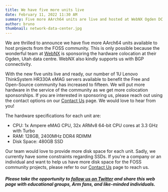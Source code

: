 ```yaml
---
title: We have five more units live
date: February 11, 2022 11:30 AM
summary: Five more AArch64 units are live and hosted at WebNX Ogden DC
author: bruno
thumbnail: network-data-center.jpg
---
```


We are thrilled to announce we have five more AArch64 units available to host projects from the FOSS community. This is only possible because the wonderful team at [WebNX](http://www.webnx.com/) is sponsoring the hardware colocation at their Ogden, Utah data centre. WebNX also kindly supports us with BGP connectivity.
  
With the new five units live and ready, our number of 1U Lenovo ThinkSystem HR330A eMAG servers available to benefit the Free and Open-Source community has increased to fifteen. We will put more hardware in the service of the community as we get more colocation sponsorships. If you are interested in sponsoring us, please reach out using the contact options on our [Contact Us](https://aarch64.com/contact) page. We would love to hear from you!
  
The hardware specifications for each unit are:
- CPU: 1x Ampere eMAG CPU, 32x ARMv8 64-bit CPU cores at 3.3 GHz with Turbo
- RAM: 128GB, 2400MHz DDR4 RDIMM
- Disk Space: 480GB SSD
  
Our team would love to provide more disk space for each unit. Sadly, we currently have some constraints regarding SSDs. If you're a company or an individual and want to help us have more disk space for the FOSS community projects, please refer to our [Contact Us](https://aarch64.com/contact) page to reach us.

##### Please take the opportunity to [follow us on Twitter](https://twitter.com/fosshostorg) and share this web page with educational groups, Arm fans, and like-minded individuals.
